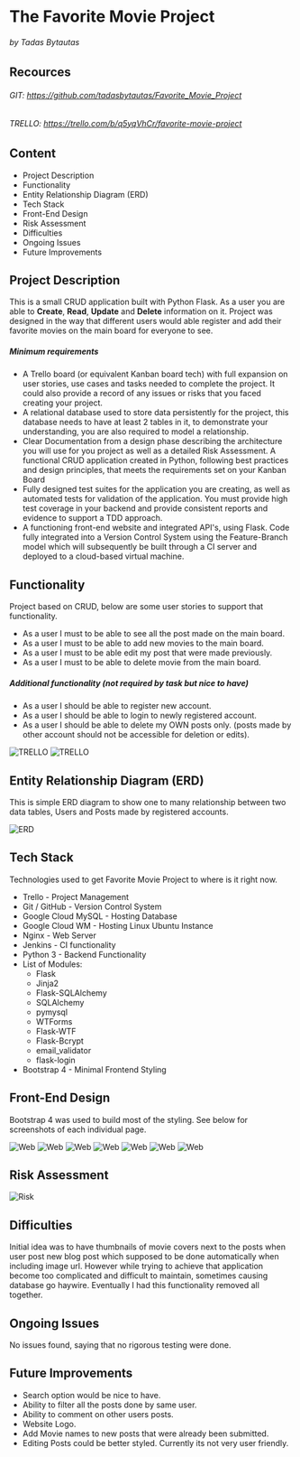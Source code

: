 # The Favorite Movie Project
###### by Tadas Bytautas
## Recources
###### GIT: https://github.com/tadasbytautas/Favorite_Movie_Project
###### TRELLO: https://trello.com/b/q5yqVhCr/favorite-movie-project

## Content
* Project Description
* Functionality
* Entity Relationship Diagram (ERD)
* Tech Stack
* Front-End Design
* Risk Assessment
* Difficulties
* Ongoing Issues
* Future Improvements

## Project Description

This is a small CRUD application built with Python Flask. As a user you are able to **Create**, **Read**, **Update** and **Delete** information on it. Project was designed in the way that different users would able register and add their favorite movies on the main board for everyone to see.

##### _**Minimum requirements**_
* A Trello board (or equivalent Kanban board tech) with full expansion
on user stories, use cases and tasks needed to complete the project.
It could also provide a record of any issues or risks that you faced
creating your project.
* A relational database used to store data persistently for the
project, this database needs to have at least 2 tables in it, to
demonstrate your understanding, you are also required to model a
relationship.
* Clear Documentation from a design phase describing the architecture
you will use for you project as well as a detailed Risk Assessment.
A functional CRUD application created in Python, following best
practices and design principles, that meets the requirements set on
your Kanban Board
* Fully designed test suites for the application you are creating, as
well as automated tests for validation of the application. You must
provide high test coverage in your backend and provide consistent
reports and evidence to support a TDD approach.
* A functioning front-end website and integrated API's, using Flask.
Code fully integrated into a Version Control System using the
Feature-Branch model which will subsequently be built through a CI
server and deployed to a cloud-based virtual machine.

## Functionality

Project based on CRUD, below are some user stories to support that functionality.

- As a user I must to be able to see all the post made on the main board.
- As a user I must to be able to add new movies to the main board.
- As a user I must to be able edit my post that were made previously.
- As a user I must to be able to delete movie from the main board.

##### Additional functionality (_not required by task but nice to have_)

- As a user I should be able to register new account.
- As a user I should be able to login to newly registered account.
- As a user I should be able to delete my OWN posts only. (posts made by other account should not be accessible for deletion or edits).

![TRELLO](/images/Screenshot%20(3).png)
![TRELLO](/images/Screenshot%20(4).png)

## Entity Relationship Diagram (ERD)

This is simple ERD diagram to show one to many relationship between two data tables, Users and Posts made by registered accounts.

![ERD](/images/ERD.jpg)  

## Tech Stack

Technologies used to get Favorite Movie Project to where is it right now.

- Trello - Project Management
- Git / GitHub - Version Control System
- Google Cloud MySQL - Hosting Database
- Google Cloud WM - Hosting Linux Ubuntu Instance
- Nginx - Web Server 
- Jenkins - CI functionality
- Python 3 - Backend Functionality
- List of Modules:
    * Flask
    * Jinja2
    * Flask-SQLAlchemy
    * SQLAlchemy
    * pymysql
    * WTForms
    * Flask-WTF
    * Flask-Bcrypt
    * email_validator
    * flask-login
- Bootstrap 4 - Minimal Frontend Styling

## Front-End Design

Bootstrap 4 was used to build most of the styling. See below for screenshots of each individual page.

![Web](/images/Screenshot%20(5).png)
![Web](/images/Screenshot%20(6).png)
![Web](/images/Screenshot%20(7).png)
![Web](/images/Screenshot%20(8).png)
![Web](/images/Screenshot%20(9).png)
![Web](/images/Screenshot%20(10).png)
![Web](/images/Screenshot%20(11).png)

## Risk Assessment

![Risk](/images/risk.jpg)

## Difficulties 

Initial idea was to have thumbnails of movie covers next to the posts when user post new blog post which supposed to be done automatically when including image url. However while trying to achieve that application become too complicated and difficult to maintain, sometimes causing database go haywire. Eventually I had this functionality removed all together.

## Ongoing Issues

No issues found, saying that no rigorous testing were done.

## Future Improvements 

- Search option would be nice to have.
- Ability to filter all the posts done by same user.
- Ability to comment on other users posts.
- Website Logo.
- Add Movie names to new posts that were already been submitted.
- Editing Posts could be better styled. Currently its not very user friendly.

 

